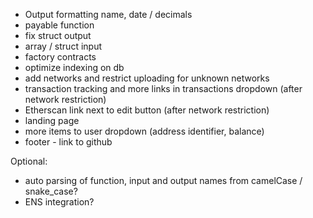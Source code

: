 - Output formatting name, date / decimals
- payable function
- fix struct output
- array / struct input
- factory contracts
- optimize indexing on db
- add networks and restrict uploading for unknown networks
- transaction tracking and more links in transactions dropdown (after network restriction)
- Etherscan link next to edit button (after network restriction)
- landing page
- more items to user dropdown (address identifier, balance)
- footer - link to github

Optional:

- auto parsing of function, input and output names from camelCase / snake_case?
- ENS integration?
